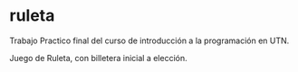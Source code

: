 # ruleta

Trabajo Practico final del curso de introducción a la programación en UTN.

Juego de Ruleta, con billetera inicial a elección. 
